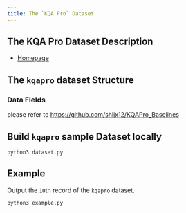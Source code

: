 ```yaml
---
title: The `KQA Pro` Dataset
---
```


## The KQA Pro Dataset Description

- [Homepage](https://github.com/shijx12/KQAPro_Baselines)

## The `kqapro` dataset Structure

### Data Fields

please refer to https://github.com/shijx12/KQAPro_Baselines

## Build `kqapro` sample Dataset locally

```shell
python3 dataset.py
```

## Example

Output the `10`th record of the `kqapro` dataset.

```shell
python3 example.py
```
